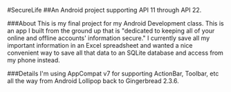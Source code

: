 #SecureLife
##An Android project supporting API 11 through API 22.

###About
This is my final project for my Android Development class. This is an app I built from the ground up that is "dedicated to keeping all of your online and offline accounts' information secure."
I currently save all my important information in an Excel spreadsheet and wanted a nice convenient way to save all that data to an SQLite database and access from my phone instead.

###Details
I'm using AppCompat v7 for supporting ActionBar, Toolbar, etc all the way from Android Lollipop back to Gingerbread 2.3.6.

